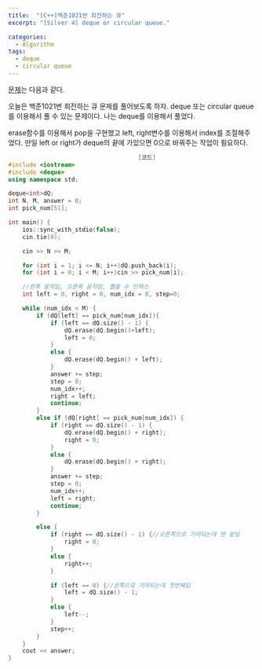 ```yaml
---
title:  "[C++]백준1021번 회전하는 큐"
excerpt: "[Silver 4] deque or circular queue."

categories:
  - Algorithm
tags:
  - deque
  - circular queue
---
```

[문제](https://www.acmicpc.net/problem/1021)는 다음과 같다.

오늘은 백준1021번 회전하는 큐 문제를 풀어보도록 하자. deque 또는 circular queue를 이용해서 풀 수 있는 문제이다. 나는 deque를 이용해서 풀었다. 

erase함수를 이용해서 pop을 구현했고 left, right변수를 이용해서 index를 조절해주었다. 만일 left or right가 deque의 끝에 가있으면 0으로 바꿔주는 작업이 필요하다.

```c++
                                     [코드]
#include <iostream>
#include <deque>
using namespace std;

deque<int>dQ;
int N, M, answer = 0;
int pick_num[51];

int main() {
	ios::sync_with_stdio(false);
	cin.tie(0);

	cin >> N >> M;

	for (int i = 1; i <= N; i++)dQ.push_back(i);
	for (int i = 0; i < M; i++)cin >> pick_num[i];

	//왼쪽 움직임, 오른족 움직임, 뽑을 수 인덱스
	int left = 0, right = 0, num_idx = 0, step=0;

	while (num_idx < M) {
		if (dQ[left] == pick_num[num_idx]){
			if (left == dQ.size() - 1) {
				dQ.erase(dQ.begin()+left);
				left = 0;
			}
			else {
				dQ.erase(dQ.begin() + left);
			}
			answer += step;
			step = 0;
			num_idx++;
			right = left;
			continue;
		}
		else if (dQ[right] == pick_num[num_idx]) {
			if (right == dQ.size() - 1) {
				dQ.erase(dQ.begin() + right);
				right = 0;
			}
			else {
				dQ.erase(dQ.begin() + right);
			}
			answer += step;
			step = 0;
			num_idx++;
			left = right;
			continue;
		}

		else {
			if (right == dQ.size() - 1) {//오른쪽으로 가야되는데 맨 끝임
				right = 0;
			}
			else {
				right++;
			}

			if (left == 0) {//왼쪽으로 가야되는데 첫번째임
				left = dQ.size() - 1;
			}
			else {
				left--;
			}
			step++;
		}
	}
	cout << answer;
}
```
